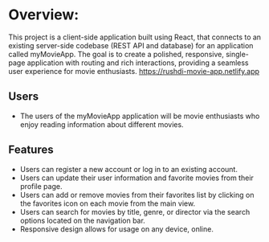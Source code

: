 
# Overview:

This project is a client-side application built using React, that connects to an existing server-side codebase (REST API and database) for an application called myMovieApp. The goal is to create a polished, responsive, single-page application with routing and rich interactions, providing a seamless user experience for movie enthusiasts.
https://rushdi-movie-app.netlify.app

## Users

- The users of the myMovieApp application will be movie enthusiasts who enjoy reading information about different movies.

## Features

- Users can register a new account or log in to an existing account.
- Users can update their user information and favorite movies from their profile page.
- Users can add or remove movies from their favorites list by clicking on the favorites icon on each movie from the main view.
- Users can search for movies by title, genre, or director via the search options located on the navigation bar.
- Responsive design allows for usage on any device, online.
